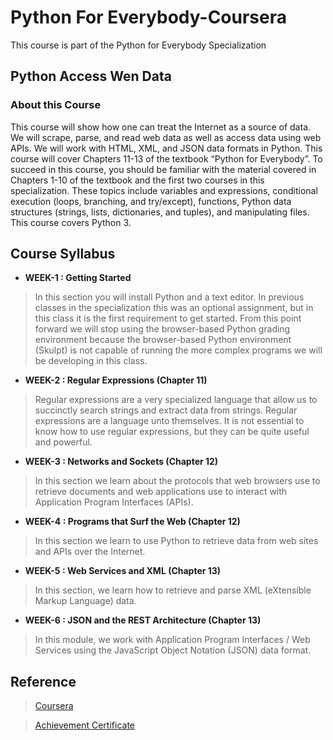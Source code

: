 # Python For Everybody-Coursera
This course is part of the Python for Everybody Specialization

##  Python Access Wen Data
 

### About this Course
This course will show how one can treat the Internet as a source of data.  We will scrape, parse, and read web data as well as access data using web APIs.  We will work with HTML, XML, and JSON data formats in Python.  This course will cover Chapters 11-13 of the textbook “Python for Everybody”. To succeed in this course, you should be familiar with the material covered in Chapters 1-10 of the textbook and the first two courses in this specialization.  These topics include variables and expressions, conditional execution (loops, branching, and try/except), functions, Python data structures (strings, lists, dictionaries, and tuples), and manipulating files.  This course covers Python 3.

## Course Syllabus
* **WEEK-1 : Getting Started**
> In this section you will install Python and a text editor. In previous classes in the specialization this was an optional assignment, but in this class it is the first requirement to get started. From this point forward we will stop using the browser-based Python grading environment because the browser-based Python environment (Skulpt) is not capable of running the more complex programs we will be developing in this class.

* **WEEK-2 : Regular Expressions (Chapter 11)**
> Regular expressions are a very specialized language that allow us to succinctly search strings and extract data from strings. Regular expressions are a language unto themselves. It is not essential to know how to use regular expressions, but they can be quite useful and powerful.

* **WEEK-3 : Networks and Sockets (Chapter 12)**
> In this section we learn about the protocols that web browsers use to retrieve documents and web applications use to interact with Application Program Interfaces (APIs).

* **WEEK-4 : Programs that Surf the Web (Chapter 12)**
> In this section we learn to use Python to retrieve data from web sites and APIs over the Internet.

* **WEEK-5 : Web Services and XML (Chapter 13)**
> In this section, we learn how to retrieve and parse XML (eXtensible Markup Language) data.

* **WEEK-6 : JSON and the REST Architecture (Chapter 13)**
> In this module, we work with Application Program Interfaces / Web Services using the JavaScript Object Notation (JSON) data format.

## Reference
> [Coursera](https://www.coursera.org/learn/python-network-data?specialization=python)

> [Achievement Certificate](https://coursera.org/share/31c46582d734e69e461a68010ffd9f56)
